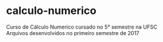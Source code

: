 # calculo-numerico
Curso de Cálculo Numerico cursado no 5° semestre na UFSC  
Arquivos desenvolvidos no primeiro semestre de 2017
